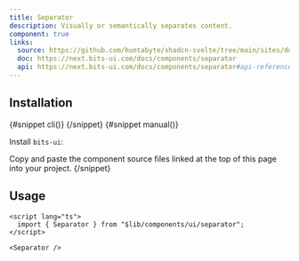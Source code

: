 ```yaml
---
title: Separator
description: Visually or semantically separates content.
component: true
links:
  source: https://github.com/huntabyte/shadcn-svelte/tree/main/sites/docs/src/lib/registry/default/ui/separator
  doc: https://next.bits-ui.com/docs/components/separator
  api: https://next.bits-ui.com/docs/components/separator#api-reference
---
```


<script>
  import { ComponentPreview, PMAddComp, PMInstall, Step, Steps, InstallTabs } from '$lib/components/docs';
</script>

<ComponentPreview name="separator-demo">

<div></div>

</ComponentPreview>

## Installation

<InstallTabs>
{#snippet cli()}
<PMAddComp name="separator" />
{/snippet}
{#snippet manual()}
<Steps>
<Step>

Install `bits-ui`:

</Step>
<PMInstall command="bits-ui -D" />
<Step>Copy and paste the component source files linked at the top of this page into your project.</Step>
</Steps>
{/snippet}
</InstallTabs>

## Usage

```svelte
<script lang="ts">
  import { Separator } from "$lib/components/ui/separator";
</script>

<Separator />
```
